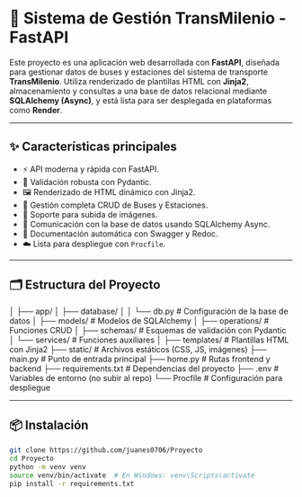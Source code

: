 # 🚌 Sistema de Gestión TransMilenio - FastAPI

Este proyecto es una aplicación web desarrollada con **FastAPI**, diseñada para gestionar datos de buses y estaciones del sistema de transporte **TransMilenio**. Utiliza renderizado de plantillas HTML con **Jinja2**, almacenamiento y consultas a una base de datos relacional mediante **SQLAlchemy (Async)**, y está lista para ser desplegada en plataformas como **Render**.

---

## ✨ Características principales

- ⚡ API moderna y rápida con FastAPI.
- 🧠 Validación robusta con Pydantic.
- 🖼 Renderizado de HTML dinámico con Jinja2.
- 🔁 Gestión completa CRUD de Buses y Estaciones.
- 📂 Soporte para subida de imágenes.
- 🧵 Comunicación con la base de datos usando SQLAlchemy Async.
- 🧪 Documentación automática con Swagger y Redoc.
- ☁️ Lista para despliegue con `Procfile`.

---

## 🗂 Estructura del Proyecto

│
├── app/
│ ├── database/
│ │ └── db.py # Configuración de la base de datos
│ ├── models/ # Modelos de SQLAlchemy
│ ├── operations/ # Funciones CRUD
│ ├── schemas/ # Esquemas de validación con Pydantic
│ └── services/ # Funciones auxiliares
│
├── templates/ # Plantillas HTML con Jinja2
├── static/ # Archivos estáticos (CSS, JS, imágenes)
├── main.py # Punto de entrada principal
├── home.py # Rutas frontend y backend
├── requirements.txt # Dependencias del proyecto
├── .env # Variables de entorno (no subir al repo)
└── Procfile # Configuración para despliegue


---

## 📦 Instalación

```bash
git clone https://github.com/juanes0706/Proyecto
cd Proyecto
python -m venv venv
source venv/bin/activate  # En Windows: venv\Scripts\activate
pip install -r requirements.txt


